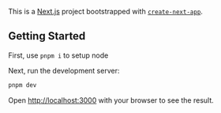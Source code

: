 This is a [Next.js](https://nextjs.org/) project bootstrapped with [`create-next-app`](https://github.com/vercel/next.js/tree/canary/packages/create-next-app).

## Getting Started

First, use `pnpm i` to setup node

Next, run the development server:

```bash
pnpm dev
```

Open [http://localhost:3000](http://localhost:3000) with your browser to see the result.
